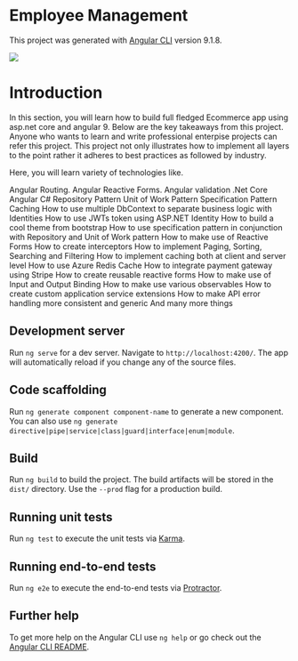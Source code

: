 # Employee Management 

This project was generated with [Angular CLI](https://github.com/angular/angular-cli) version 9.1.8.

![](images/login%20(2).jpg)

# Introduction
In this section, you will learn how to build full fledged Ecommerce app using asp.net core and angular 9. Below are the key takeaways from this project. Anyone who wants to learn and write professional enterpise projects can refer this project. This project not only illustrates how to implement all layers to the point rather it adheres to best practices as followed by industry.

Here, you will learn variety of technologies like.

Angular Routing.
 Angular Reactive Forms.
Angular validation
.Net Core
Angular
C#
Repository Pattern
Unit of Work Pattern
Specification Pattern
Caching
How to use multiple DbContext to separate business logic with Identities
How to use JWTs token using ASP.NET Identity
How to build a cool theme from bootstrap
How to use specification pattern in conjunction with Repository and Unit of Work pattern
How to make use of Reactive Forms
How to create interceptors
How to implement Paging, Sorting, Searching and Filtering
How to implement caching both at client and server level
How to use Azure Redis Cache
How to integrate payment gateway using Stripe
How to create reusable reactive forms
How to make use of Input and Output Binding
How to make use various observables
How to create custom application service extensions
How to make API error handling more consistent and generic
And many more things

## Development server

Run `ng serve` for a dev server. Navigate to `http://localhost:4200/`. The app will automatically reload if you change any of the source files.

## Code scaffolding

Run `ng generate component component-name` to generate a new component. You can also use `ng generate directive|pipe|service|class|guard|interface|enum|module`.

## Build

Run `ng build` to build the project. The build artifacts will be stored in the `dist/` directory. Use the `--prod` flag for a production build.

## Running unit tests

Run `ng test` to execute the unit tests via [Karma](https://karma-runner.github.io).

## Running end-to-end tests

Run `ng e2e` to execute the end-to-end tests via [Protractor](http://www.protractortest.org/).

## Further help

To get more help on the Angular CLI use `ng help` or go check out the [Angular CLI README](https://github.com/angular/angular-cli/blob/master/README.md).
